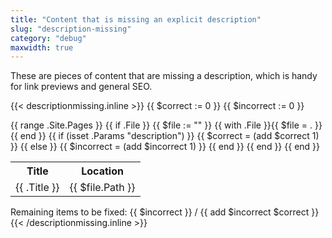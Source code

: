 ```yaml
---
title: "Content that is missing an explicit description"
slug: "description-missing"
category: "debug"
maxwidth: true
---
```


These are pieces of content that are missing a description, which is handy for link previews and general SEO.

{{< descriptionmissing.inline >}}
{{ $correct := 0 }}
{{ $incorrect := 0 }}
<table>
  <tr>
    <th>Title</th>
    <th>Location</th>
  </tr>
  {{ range .Site.Pages }}
    {{ if .File }}
      {{ $file := "" }}
      {{ with .File }}{{ $file = . }}{{ end }}
      {{ if (isset .Params "description") }}
        {{ $correct = (add $correct 1) }}
      {{ else }}
        {{ $incorrect = (add $incorrect 1) }}
      {{ end }}
      <tr class='{{ if (isset .Params "description") }}bg-green-200{{ else }}bg-red-200{{ end }}'>
        <td class="my-6 py-6">{{ .Title }}</td>
        <td>{{ $file.Path }}</td>
      </tr>
    {{ end }}
  {{ end }}
</table>
Remaining items to be fixed: {{ $incorrect }} / {{ add $incorrect $correct }}
{{< /descriptionmissing.inline >}}